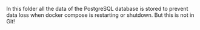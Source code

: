 In this folder all the data of the PostgreSQL database is stored to prevent data loss when docker compose is restarting or shutdown.
But this is not in Git!